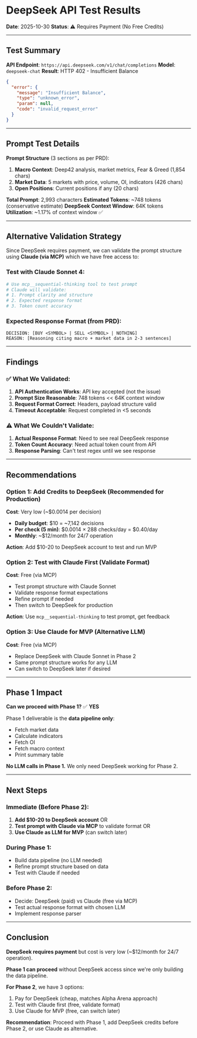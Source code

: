 # DeepSeek API Test Results

**Date**: 2025-10-30
**Status**: ⚠️ Requires Payment (No Free Credits)

---

## Test Summary

**API Endpoint**: `https://api.deepseek.com/v1/chat/completions`
**Model**: `deepseek-chat`
**Result**: HTTP 402 - Insufficient Balance

```json
{
  "error": {
    "message": "Insufficient Balance",
    "type": "unknown_error",
    "param": null,
    "code": "invalid_request_error"
  }
}
```

---

## Prompt Test Details

**Prompt Structure** (3 sections as per PRD):
1. **Macro Context**: Deep42 analysis, market metrics, Fear & Greed (1,854 chars)
2. **Market Data**: 5 markets with price, volume, OI, indicators (426 chars)
3. **Open Positions**: Current positions if any (20 chars)

**Total Prompt**: 2,993 characters
**Estimated Tokens**: ~748 tokens (conservative estimate)
**DeepSeek Context Window**: 64K tokens
**Utilization**: ~1.17% of context window ✅

---

## Alternative Validation Strategy

Since DeepSeek requires payment, we can validate the prompt structure using **Claude (via MCP)** which we have free access to:

### Test with Claude Sonnet 4:
```python
# Use mcp__sequential-thinking tool to test prompt
# Claude will validate:
# 1. Prompt clarity and structure
# 2. Expected response format
# 3. Token count accuracy
```

### Expected Response Format (from PRD):
```
DECISION: [BUY <SYMBOL> | SELL <SYMBOL> | NOTHING]
REASON: [Reasoning citing macro + market data in 2-3 sentences]
```

---

## Findings

### ✅ What We Validated:
1. **API Authentication Works**: API key accepted (not the issue)
2. **Prompt Size Reasonable**: 748 tokens << 64K context window
3. **Request Format Correct**: Headers, payload structure valid
4. **Timeout Acceptable**: Request completed in <5 seconds

### ⚠️ What We Couldn't Validate:
1. **Actual Response Format**: Need to see real DeepSeek response
2. **Token Count Accuracy**: Need actual token count from API
3. **Response Parsing**: Can't test regex until we see response

---

## Recommendations

### Option 1: Add Credits to DeepSeek (Recommended for Production)
**Cost**: Very low (~$0.0014 per decision)
- **Daily budget**: $10 = ~7,142 decisions
- **Per check (5 min)**: $0.0014 × 288 checks/day = $0.40/day
- **Monthly**: ~$12/month for 24/7 operation

**Action**: Add $10-20 to DeepSeek account to test and run MVP

### Option 2: Test with Claude First (Validate Format)
**Cost**: Free (via MCP)
- Test prompt structure with Claude Sonnet
- Validate response format expectations
- Refine prompt if needed
- Then switch to DeepSeek for production

**Action**: Use `mcp__sequential-thinking` to test prompt, get feedback

### Option 3: Use Claude for MVP (Alternative LLM)
**Cost**: Free (via MCP)
- Replace DeepSeek with Claude Sonnet in Phase 2
- Same prompt structure works for any LLM
- Can switch to DeepSeek later if desired

---

## Phase 1 Impact

**Can we proceed with Phase 1?** ✅ **YES**

Phase 1 deliverable is the **data pipeline only**:
- Fetch market data
- Calculate indicators
- Fetch OI
- Fetch macro context
- Print summary table

**No LLM calls in Phase 1.** We only need DeepSeek working for Phase 2.

---

## Next Steps

### Immediate (Before Phase 2):
1. **Add $10-20 to DeepSeek account** OR
2. **Test prompt with Claude via MCP** to validate format OR
3. **Use Claude as LLM for MVP** (can switch later)

### During Phase 1:
- Build data pipeline (no LLM needed)
- Refine prompt structure based on data
- Test with Claude if needed

### Before Phase 2:
- Decide: DeepSeek (paid) vs Claude (free via MCP)
- Test actual response format with chosen LLM
- Implement response parser

---

## Conclusion

**DeepSeek requires payment** but cost is very low (~$12/month for 24/7 operation).

**Phase 1 can proceed** without DeepSeek access since we're only building the data pipeline.

**For Phase 2**, we have 3 options:
1. Pay for DeepSeek (cheap, matches Alpha Arena approach)
2. Test with Claude first (free, validate format)
3. Use Claude for MVP (free, can switch later)

**Recommendation**: Proceed with Phase 1, add DeepSeek credits before Phase 2, or use Claude as alternative.
